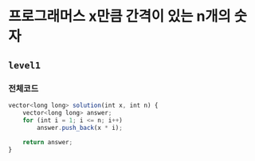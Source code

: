 # 프로그래머스 x만큼 간격이 있는 n개의 숫자
`level1`
---

### 전체코드
```jsx
vector<long long> solution(int x, int n) {
	vector<long long> answer;
	for (int i = 1; i <= n; i++) 
		answer.push_back(x * i);
	
	return answer;
}
```
